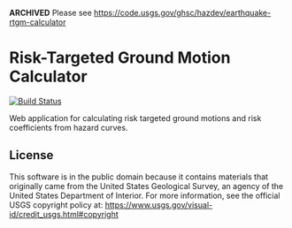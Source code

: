 **ARCHIVED**
Please see https://code.usgs.gov/ghsc/hazdev/earthquake-rtgm-calculator

Risk-Targeted Ground Motion Calculator
======================================

[![Build Status](https://api.travis-ci.org/usgs/earthquake-rtgm-calculator.png?branch=master)](https://travis-ci.org/usgs/earthquake-rtgm-calculator)

Web application for calculating risk targeted ground motions and risk
coefficients from hazard curves.

License
-------
This software is in the public domain because it contains materials that
originally came from the United States Geological Survey, an agency of the
United States Department of Interior. For more information, see the official
USGS copyright policy at:
https://www.usgs.gov/visual-id/credit_usgs.html#copyright
